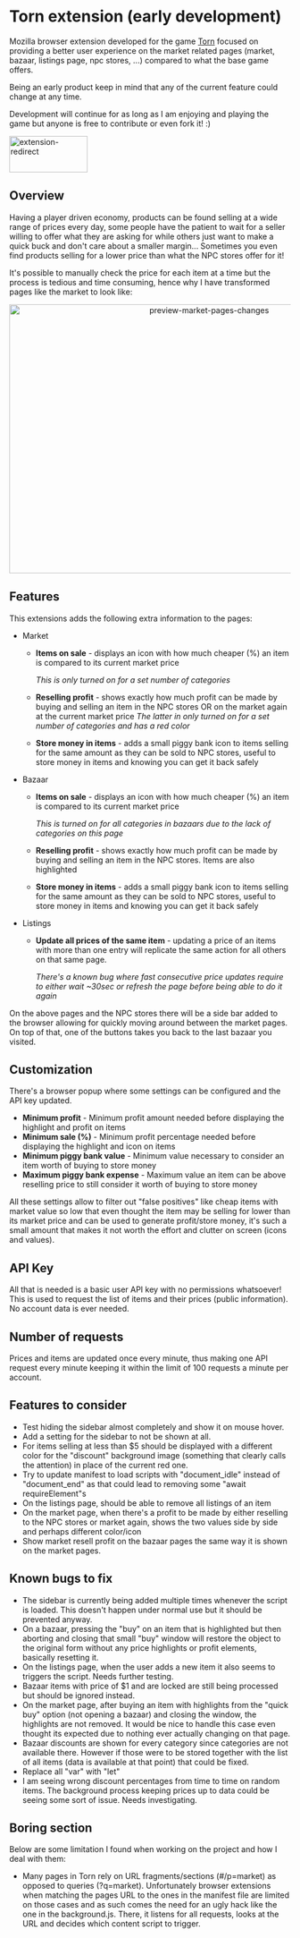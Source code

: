 # Torn extension (early development)

Mozilla browser extension developed for the game [Torn](www.torn.com) focused on providing a better user experience on the market related pages (market, bazaar, listings page, npc stores, ...) compared to what the base game offers.

Being an early product keep in mind that any of the current feature could change at any time.

Development will continue for as long as I am enjoying and playing the game but anyone is free to contribute or even fork it! :)

<a target="_blank" href="https://addons.mozilla.org/en-US/firefox/addon/tornmarket/">
    <img src="https://blog.mozilla.org/addons/files/2020/04/get-the-addon-fx-apr-2020.svg" alt="extension-redirect" width="140" height="65" />
</a>

## Overview

Having a player driven economy, products can be found selling at a wide range of prices every day, some people have the patient to wait for a seller willing to offer what they are asking for while others just want to make a quick buck and don't care about a smaller margin... Sometimes you even find products selling for a lower price than what the NPC stores offer for it!

It's possible to manually check the price for each item at a time but the process is tedious and time consuming, hence why I have transformed pages like the market to look like:

<p align="center">
    <img src="https://user-images.githubusercontent.com/26963810/157340349-19d7a3bf-2f23-47ad-a9c0-627bf960d21e.png" alt="preview-market-pages-changes" width="700" height="481" />
</p>

## Features

This extensions adds the following extra information to the pages:
- Market
    - **Items on sale** - displays an icon with how much cheaper (%) an item is compared to its current market price

        *This is only turned on for a set number of categories*
    - **Reselling profit** - shows exactly how much profit can be made by buying and selling an item in the NPC stores OR on the market again at the current market price
    *The latter in only turned on for a set number of categories and has a red color*
    - **Store money in items** - adds a small piggy bank icon to items selling for the same amount as they can be sold to NPC stores, useful to store money in items and knowing you can get it back safely
- Bazaar
    - **Items on sale** - displays an icon with how much cheaper (%) an item is compared to its current market price
    
        *This is turned on for all categories in bazaars due to the lack of categories on this page*
    - **Reselling profit** - shows exactly how much profit can be made by buying and selling an item in the NPC stores. Items are also highlighted
    - **Store money in items** - adds a small piggy bank icon to items selling for the same amount as they can be sold to NPC stores, useful to store money in items and knowing you can get it back safely
- Listings
    - **Update all prices of the same item** - updating a price of an items with more than one entry will replicate the same action for all others on that same page.
    
        *There's a known bug where fast consecutive price updates require to either wait ~30sec or refresh the page before being able to do it again*

On the above pages and the NPC stores there will be a side bar added to the browser allowing for quickly moving around between the market pages. On top of that, one of the buttons takes you back to the last bazaar you visited.

## Customization
There's a browser popup where some settings can be configured and the API key updated.
- **Minimum profit** - Minimum profit amount needed before displaying the highlight and profit on items
- **Minimum sale (%)** - Minimum profit percentage needed before displaying the highlight and icon on items
- **Minimum piggy bank value** - Minimum value necessary to consider an item worth of buying to store money
- **Maximum piggy bank expense** - Maximum value an item can be above reselling price to still consider it worth of buying to store money

All these settings allow to filter out "false positives" like cheap items with market value so low that even thought the item may be selling for lower than its market price and can be used to generate profit/store money, it's such a small amount that makes it not worth the effort and clutter on screen (icons and values).

## API Key
All that is needed is a basic user API key with no permissions whatsoever! This is used to request the list of items and their prices (public information). No account data is ever needed.

## Number of requests
Prices and items are updated once every minute, thus making one API request every minute keeping it within the limit of 100 requests a minute per account.

## Features to consider
- Test hiding the sidebar almost completely and show it on mouse hover.
- Add a setting for the sidebar to not be shown at all.
- For items selling at less than $5 should be displayed with a different color for the "discount" background image (something that clearly calls the attention) in place of the current red one.
- Try to update manifest to load scripts with "document_idle" instead of "document_end" as that could lead to removing some "await requireElement"s
- On the listings page, should be able to remove all listings of an item
- On the market page, when there's a profit to be made by either reselling to the NPC stores or market again, shows the two values side by side and perhaps different color/icon
- Show market resell profit on the bazaar pages the same way it is shown on the market pages.

## Known bugs to fix
- The sidebar is currently being added multiple times whenever the script is loaded. This doesn't happen under normal use but it should be prevented anyway.
- On a bazaar, pressing the "buy" on an item that is highlighted but then aborting and closing that small "buy" window will restore the object to the original form without any price highlights or profit elements, basically resetting it.
- On the listings page, when the user adds a new item it also seems to triggers the script. Needs further testing.
- Bazaar items with price of $1 and are locked are still being processed but should be ignored instead.
- On the market page, after buying an item with highlights from the "quick buy" option (not opening a bazaar) and closing the window, the highlights are not removed.
It would be nice to handle this case even thought its expected due to nothing ever actually changing on that page.
- Bazaar discounts are shown for every category since categories are not available there. However if those were to be stored together with the list of all items (data is available at that point) that could be fixed.
- Replace all "var" with "let"
- I am seeing wrong discount percentages from time to time on random items. The background process keeping prices up to data could be seeing some sort of issue. Needs investigating.

## Boring section
Below are some limitation I found when working on the project and how I deal with them:
- Many pages in Torn rely on URL fragments/sections (#/p=market) as opposed to queries (?q=market). Unfortunately browser extensions when matching the pages URL to the ones in the manifest file are limited on those cases and as such comes the need for an ugly hack like the one in the background.js.
There, it listens for all requests, looks at the URL and decides which content script to trigger.
